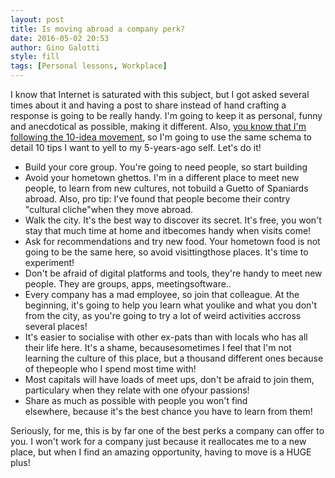 ```yaml
---
layout: post
title: Is moving abroad a company perk?
date: 2016-05-02 20:53
author: Gino Galotti
style: fill
tags: [Personal lessons, Workplace]
---
```

I know that Internet is saturated with this subject, but I got asked several times about it and having a post to share instead of hand crafting a response is going to be really handy. I'm going to keep it as personal, funny and anecdotical as possible, making it different. Also, [you know that I'm following the 10-idea movement](https://callmegino.wordpress.com/2016/03/31/becoming-an-idea-machine/), so I'm going to use the same schema to detail 10 tips I want to yell to my 5-years-ago self. Let's do it!


* Build your core group. You're going to need people, so start building
* Avoid your hometown ghettos. I'm in a different place to meet new people, to learn from new cultures, not tobuild a Guetto of Spaniards abroad. Also, pro tip: I've found that people become their contry "cultural cliche"when they move abroad.
* Walk the city. It's the best way to discover its secret. It's free, you won't stay that much time at home and itbecomes handy when visits come!
* Ask for recommendations and try new food. Your hometown food is not going to be the same here, so avoid visittingthose places. It's time to experiment!
* Don't be afraid of digital platforms and tools, they're handy to meet new people. They are groups, apps, meetingsoftware..
* Every company has a mad employee, so join that colleague. At the beginning, it's going to help you learn what youlike and what you don't from the city, as you're going to try a lot of weird activities accross several places!
* It's easier to socialise with other ex-pats than with locals who has all their life here. It's a shame, becausesometimes I feel that I'm not learning the culture of this place, but a thousand different ones because of thepeople who I spend most time with!
* Most capitals will have loads of meet ups, don't be afraid to join them, particulary when they relate with one ofyour passions!
* Share as much as possible with people you won't find elsewhere, because it's the best chance you have to learn from them!


Seriously, for me, this is by far one of the best perks a company can offer to you. I won't work for a company just because it reallocates me to a new place, but when I find an amazing opportunity, having to move is a HUGE plus!